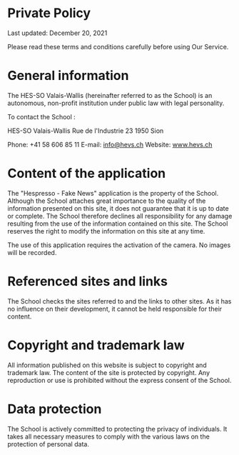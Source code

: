 <h1>Private Policy</h1>
<p>Last updated: December 20, 2021</p>
<p>Please read these terms and conditions carefully before using Our Service.</p>
<h1>General information</h1>
<p>The HES-SO Valais-Wallis (hereinafter referred to as the School) is an autonomous, non-profit institution under public law with legal personality.

To contact the School :

HES-SO Valais-Wallis
Rue de l'Industrie 23
1950 Sion

Phone: +41 58 606 85 11
E-mail: info@hevs.ch
Website: www.hevs.ch
</p>

<h1>Content of the application</h1>
<p>The "Hespresso - Fake News" application is the property of the School. Although the School attaches great importance to the quality of the information presented on this site, it does not guarantee that it is up to date or complete. The School therefore declines all responsibility for any damage resulting from the use of the information contained on this site. The School reserves the right to modify the information on this site at any time.

The use of this application requires the activation of the camera. No images will be recorded. </p>

<h1>Referenced sites and links</h1>
<p>The School checks the sites referred to and the links to other sites. As it has no influence on their development, it cannot be held responsible for their content.</p>

<h1>Copyright and trademark law</h1>
<p>All information published on this website is subject to copyright and trademark law. The content of the site is protected by copyright. Any reproduction or use is prohibited without the express consent of the School.
</p>

<h1>Data protection</h1>
<p>
The School is actively committed to protecting the privacy of individuals. It takes all necessary measures to comply with the various laws on the protection of personal data.</p>

